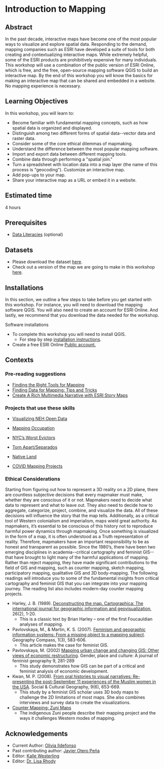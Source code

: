 # Introduction to Mapping

## Abstract

In the past decade, interactive maps have become one of the most popular ways to visualize and explore spatial data. Responding to the demand, mapping companies such as ESRI have developed a suite of tools for both creating and contextualizing interactive maps. While extremely helpful, some of the ESRI products are prohibitively expensive for many individuals. This workshop will use a combination of the public version of ESRI Online, which is free, and the free, open-source mapping software QGIS to build an interactive map. By the end of this workshop you will know the basics for making an interactive map that can be shared and embedded in a website. No mapping experience is necessary. 

## Learning Objectives
In this workshop, you will learn to:
- Become familiar with fundamental mapping concepts, such as how spatial data is organized and displayed. 
- Distinguish among two different forms of spatial data--vector data and raster data.
- Consider some of the core ethical dilemmas of mapmaking.
- Understand the difference between the most popular mapping software. 
- Import and export data between different mapping tools. 
- Combine data through performing a "spatial join." 
- Turn a spreadsheet with location data into a map layer (the name of this process is "geocoding").
Customize an interactive map.
- Add pop-ups to your map.
- Share your interactive map as a URL or embed it in a website. 


## Estimated time

4 hours

## Prerequisites

- [Data Literacies](https://github.com/DHRI-Curriculum/data-literacies) (optional)

## Datasets

- Please download the dataset [here](https://github.com/DHRI-Curriculum/mapping/tree/v2.0-olivia-edits/dataset).
- Check out a version of the map we are going to make in this workshop [here](http://arcg.is/1KyC9O ).

## Installations
In this section, we outline a few steps to take before you get started with this workshop. For instance, you will need to download the mapping software QGIS. You will also need to create an account for ESRI Online. And lastly, we recommend that you download the data needed for the workshop.

Software installations
- To complete this workshop you will need to install QGIS. 
    - For step by step [installation instructions](https://github.com/DHRI-Curriculum/install/blob/main/sections/qgis.md).
- Create a free ESRI Online [Public account.](https://doc.arcgis.com/en/arcgis-online/get-started/create-account.htm)



## Contexts

### Pre-reading suggestions

- [Finding the Right Tools for Mapping](https://digitalfellows.commons.gc.cuny.edu/2019/06/03/finding-the-right-tools-for-mapping/)
- [Finding Data for Mapping: Tips and Tricks](https://digitalfellows.commons.gc.cuny.edu/2018/11/24/finding-data-for-mapping-tips-and-tricks/)
- [Create A Rich Multimedia Narrative with ESRI Story Maps](https://digitalfellows.commons.gc.cuny.edu/2019/02/12/create-a-rich-multimedia-narrative-with-esri-story-maps/)

### Projects that use these skills

- [Visualizing NEH Open Data](https://digitalfellows.commons.gc.cuny.edu/2017/04/04/visualizing-neh-open-data/)

- [Mapping Occupation](https://gcdi.commons.gc.cuny.edu/mapping-occupation-the-union-army-and-the-meaning-of-reconstruction/)

- [NYC’s Worst Evictors](https://www.worstevictorsnyc.org/map/)

- [Torn Apart/Separados](http://xpmethod.columbia.edu/torn-apart/volume/2/index)

- [Native Land](https://native-land.ca/)

- [COVID Mapping Projects](https://digitalfellows.commons.gc.cuny.edu/2020/11/02/mapping-the-effects-of-covid-19/)


### Ethical Considerations
Starting from figuring out how to represent a 3D reality on a 2D plane, there are countless subjective decisions that every mapmaker must make, whether they are conscious of it or not. Mapmakers need to decide what data to represent and what to leave out. They also need to decide how to aggregate, categorize, project, combine, and visualize the data. All of these decisions will influence the story that the map tells. Additionally, as a critical tool of Western colonialism and imperialism, maps wield great authority. As mapmakers, it’s essential to be conscious of this history not to reproduce harmful power dynamics through mapmaking. Once something is visualized in the form of a map, it is often understood as a Truth representation of reality. Therefore, mapmakers have an important responsibility to be as honest and transparent as possible. Since the 1980’s, there have been two emerging disciplines in academia--critical cartography and feminist GIS--that have brought to light many of the harmful applications of mapping. Rather than reject mapping, they have made significant contributions to the field of GIS and mapping, such as counter mapping, sketch mapping, participatory mapping, qualitative GIS and 3D body-mapping. The following readings will introduce you to some of the fundamental insights from critical cartography and feminist GIS that you can integrate into your mapping journey. The reading list also includes modern-day counter mapping projects.

- Harley, J. B. (1989). [Deconstructing the map. Cartographica: The international journal for geographic information and geovisualization](https://quod.lib.umich.edu/p/passages/4761530.0003.008/--deconstructing-the-map?rgn=main;view=fulltext), 26(2), 1-20.
    - This is a classic text by Brian Harley – one of the first Foucauldian analyses of mapping.
- Pavlovskaya, M., & Martin, K. S. (2007). [Feminism and geographic information systems: From a missing object to a mapping subject](https://onlinelibrary.wiley.com/doi/full/10.1111/j.1749-8198.2007.00028.x). Geography Compass, 1(3), 583-606.
    - This article makes the case for feminist GIS. 
- Pavlovskaya, M. (2002) [Mapping urban change and changing GIS: Other views of economic restructuring](https://www.researchgate.net/publication/240107165_Mapping_Urban_Change_and_Changing_GIS_Other_views_of_economic_restructuring). Gender, place and culture: A journal of feminist geography 9, 281-289
    - This study demonstrates how GIS can be part of a critical and feminist analysis of economic development. 
 - Kwan, M. P. (2008). [From oral histories to visual narratives: Re-presenting the post-September 11 experiences of the Muslim women in the USA](http://meipokwan.org/Paper/SCG_2008.pdf). Social & Cultural Geography, 9(6), 653-669.
    - This study by a feminist GIS scholar uses 3D body maps to challenge the 2D limitations of most maps. She also combines interviews and survey data to create the visualizations. 
- [Counter Mapping: Zuni Maps](https://emergencemagazine.org/feature/counter-mapping/)
    - The indigenous Zuni people describe their mapping project and the ways it challenges Western modes of mapping. 

## Acknowledgements

- Current Author: [Olivia Ildefonso](https://oildefon.medium.com/)
- Past contributing author: [Javier Otero Peña](https://enviropsych.org/students/javier-otero-pena/)
- Editor: [Kalle Westerling](https://github.com/kallewesterling)
- Editor: [Dr. Lisa Rhody](https://github.com/lmrhody)
